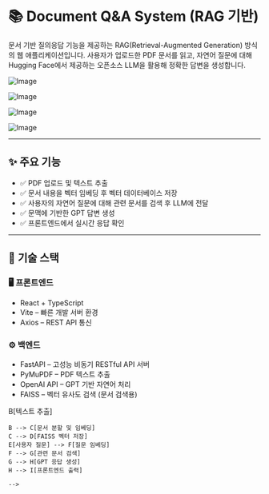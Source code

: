 # 📚 Document Q&A System (RAG 기반)

문서 기반 질의응답 기능을 제공하는 RAG(Retrieval-Augmented Generation) 방식의 웹 애플리케이션입니다.
사용자가 업로드한 PDF 문서를 읽고, 자연어 질문에 대해 Hugging Face에서 제공하는 오픈소스 LLM을 활용해 정확한 답변을 생성합니다.


![Image](https://github.com/user-attachments/assets/b6cb901f-f3ff-4dff-9512-8655fef2218c)

![Image](https://github.com/user-attachments/assets/52d82fca-269c-450f-9942-b4837cc9b59d)

![Image](https://github.com/user-attachments/assets/a74b3351-11d9-43bd-8b6a-9b832540732d)

![Image](https://github.com/user-attachments/assets/35c95a4c-6ebd-454e-9088-17f97216bc7f)

---

## ✨ 주요 기능

- ✅ PDF 업로드 및 텍스트 추출
- ✅ 문서 내용을 벡터 임베딩 후 벡터 데이터베이스 저장
- ✅ 사용자의 자연어 질문에 대해 관련 문서를 검색 후 LLM에 전달
- ✅ 문맥에 기반한 GPT 답변 생성
- ✅ 프론트엔드에서 실시간 응답 확인

---

## 🧠 기술 스택

### 🖥️ 프론트엔드
- React + TypeScript
- Vite – 빠른 개발 서버 환경
- Axios – REST API 통신

### ⚙️ 백엔드
- FastAPI – 고성능 비동기 RESTful API 서버
- PyMuPDF – PDF 텍스트 추출
- OpenAI API – GPT 기반 자연어 처리
- FAISS – 벡터 유사도 검색 (문서 검색용)
<!--
---

## 🔄 RAG 기반 질의응답 구조

1. PDF 업로드 → 텍스트 추출
2. 문서 분할 및 임베딩 생성
3. FAISS를 이용한 유사 문서 검색
4. 관련 문서를 GPT에게 전달하여 답변 생성
5. 응답 반환 및 사용자에게 표시

```mermaid
graph TD
    A[PDF 업로드] --> B[텍스트 추출]
    B --> C[문서 분할 및 임베딩]
    C --> D[FAISS 벡터 저장]
    E[사용자 질문] --> F[질문 임베딩]
    F --> G[관련 문서 검색]
    G --> H[GPT 응답 생성]
    H --> I[프론트엔드 출력]

    -->
